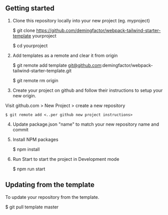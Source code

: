 ## Getting started

1. Clone this repository locally into your new project (eg. myproject)

    $ git clone https://github.com/demingfactor/webpack-tailwind-starter-template yourproject

    $ cd yourproject

2. Add templates as a remote and clear it from origin

    $ git remote add template git@github.com:demingfactor/webpack-tailwind-starter-template.git

    $ git remote rm origin

3. Create your project on github and follow their instructions to setup your new origin.

  Visit github.com > New Project > create a new repository
  
    $ git remote add <..per github new project instructions>

4. Update package.json "name" to match your new repository name and commit

5. Install NPM packages

    $ npm install

6. Run Start to start the project in Development mode

    $ npm run start

## Updating from the template

To update your repository from the template.

$ git pull template master











